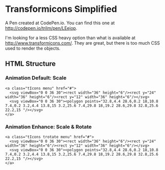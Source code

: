 # Transformicons Simplified

A Pen created at CodePen.io. You can find this one at http://codepen.io/trilm/pen/LEejop.

I'm looking for a less CSS heavy option than what is available at http://www.transformicons.com/. They are great, but there is too much CSS used to render the objects.

## HTML Structure

### Animation Default: Scale

```
<a class="tIcons menu" href="#">
  <svg viewBox="0 0 36 30"><rect width="36" height="6"/><rect y="24" width="36" height="6"/><rect y="12" width="36" height="6"/></svg>
  <svg viewBox="0 0 36 30"><polygon points="32.8,4.4 28.6,0.2 18,10.8 7.4,0.2 3.2,4.4 13.8,15 3.2,25.6 7.4,29.8 18,19.2 28.6,29.8 32.8,25.6 22.2,15 "/></svg>
</a>
```

### Animation Enhance: Scale & Rotate

```
<a class="tIcons trotate menu" href="#">
  <svg viewBox="0 0 36 30"><rect width="36" height="6"/><rect y="24" width="36" height="6"/><rect y="12" width="36" height="6"/></svg>
  <svg viewBox="0 0 36 30"><polygon points="32.8,4.4 28.6,0.2 18,10.8 7.4,0.2 3.2,4.4 13.8,15 3.2,25.6 7.4,29.8 18,19.2 28.6,29.8 32.8,25.6 22.2,15 "/></svg>
</a>
```